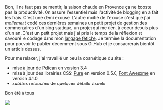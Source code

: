 <!-- title: En vacances -->
<!-- category: Humeur -->
<!-- tag: planet -->

Bon, il ne faut pas se mentir, la saison chaude en Provence ça ne booste pas la
productivité.<!-- more --> On assure l'essentiel mais l'activité de blogging en a fait les
frais. C'est une demi excuse. L'autre moitié de l'excuse c'est que j'ai
*mollement* codé ces dernières semaines un petit projet de gestion des
commentaires d'un blog statique, un projet qui me tient à coeur depuis plus
d'un an. C'est un petit projet mais j'ai pris le temps de la réflexion et
savouré le codage dans mon [langage fétiche](https://www.python.org). Je
termine la documentation pour pouvoir le publier décemment sous GitHub et je
consacrerais bientôt un article dessus.

Pour me relaxer, j'ai travaillé un peu la cosmétique du site : 

-    mise à jour de [Pelican](http://docs.getpelican.com/en/3.4.0) en version 3.4 
-    mise à jour des librairies CSS: [Pure](http://purecss.io) en version 0.5.0, [Font Awesome](http://fortawesome.github.io/Font-Awesome) en version 4.1.0 
-    *subtiles retouches* de quelques détails visuels

Bon été à tous

<img src="/images/2014/apero.jpg"/>